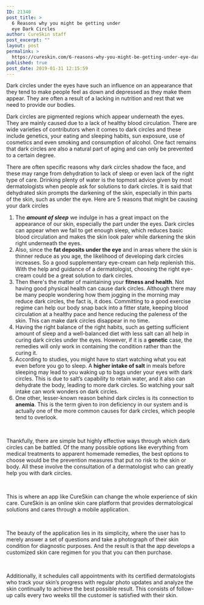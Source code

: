 ```yaml
---
ID: 21340
post_title: >
  6 Reasons why you might be getting under
  eye Dark Circles
author: CureSkin staff
post_excerpt: ""
layout: post
permalink: >
  https://cureskin.com/6-reasons-why-you-might-be-getting-under-eye-dark-circles/
published: true
post_date: 2019-01-31 12:15:59
---
```

<span style="font-weight: 400;">Dark circles under the eyes have such an influence on an appearance that they tend to make people feel as down and depressed as they make them appear. They are often a result of a lacking in nutrition and rest that we need to provide our bodies.</span>

<span style="font-weight: 400;">Dark circles are pigmented regions which appear underneath the eyes. They are mainly caused due to a lack of healthy blood circulation. There are wide varieties of contributors when it comes to dark circles and these include genetics, your eating and sleeping habits, sun exposure, use of cosmetics and even smoking and consumption of alcohol. One fact remains that dark circles are also a natural part of aging and can only be prevented to a certain degree.</span>

<span style="font-weight: 400;">There are often specific reasons why dark circles shadow the face, and these may range from dehydration to lack of sleep or even lack of the right type of care. Drinking plenty of water is the topmost advice given by most dermatologists when people ask for solutions to dark circles. It is said that dehydrated skin prompts the darkening of the skin, especially in thin parts of the skin, such as under the eye. Here are 5 reasons that might be causing your dark circles</span>
<ol>
 	<li style="font-weight: 400;"><span style="font-weight: 400;">The </span><em><b>amount of sleep</b></em><span style="font-weight: 400;"> we indulge in has a great impact on the appearance of our skin, especially the part under the eyes. Dark circles can appear when we fail to get enough sleep, which reduces basic blood circulation and makes the skin look paler while darkening the skin right underneath the eyes. </span>&nbsp;</li>
 	<li style="font-weight: 400;"><span style="font-weight: 400;">Also, since the </span><b>fat deposits under the eye</b><span style="font-weight: 400;"> and in areas where the skin is thinner reduce as you age, the likelihood of developing dark circles increases. So a good supplementary eye-cream can help replenish this. With the help and guidance of a dermatologist, choosing the right eye-cream could be a great solution to dark circles. </span>&nbsp;</li>
 	<li style="font-weight: 400;"><span style="font-weight: 400;">Then there's the matter of maintaining your </span><b>fitness and health</b><span style="font-weight: 400;">. Not having good physical health can cause dark circles. Although there may be many people wondering how them jogging in the morning may reduce dark circles, the fact is, it does. Committing to a good exercise regime can help our body snap back into a fitter state, keeping blood circulation at a healthy pace and hence reducing the paleness of the skin. This can make dark circles disappear in no time. </span>&nbsp;</li>
 	<li style="font-weight: 400;"><span style="font-weight: 400;">Having the right balance of the right habits, such as getting sufficient amount of sleep and a well-balanced diet with less salt can all help in curing dark circles under the eyes. However, if it is a </span><b>genetic</b><span style="font-weight: 400;"> case, the remedies will only work in containing the condition rather than the curing it. </span>&nbsp;</li>
 	<li style="font-weight: 400;"><span style="font-weight: 400;">According to studies, you might have to start watching what you eat even before you go to sleep. A </span><b>higher intake of salt</b><span style="font-weight: 400;"> in meals before sleeping may lead to you waking up to bags under your eyes with dark circles. This is due to salt’s capability to retain water, and it also can dehydrate the body, leading to more dark circles. So watching your salt intake can work wonders on dark circles. </span><span style="font-weight: 400;">
</span></li>
 	<li style="font-weight: 400;"><span style="font-weight: 400;">One other, lesser-known reason behind dark circles is its connection to </span><b>anemia</b><span style="font-weight: 400;">. This is the term given to iron deficiency in our system and is actually one of the more common causes for dark circles, which people tend to overlook. </span></li>
</ol>
&nbsp;

<span style="font-weight: 400;">Thankfully, there are simple but highly effective ways through which dark circles can be battled. Of the many possible options like everything from medical treatments to apparent homemade remedies, the best options to choose would be the prevention measures that put no risk to the skin or body. All these involve the consultation of a dermatologist who can greatly help you with dark circles.</span>

&nbsp;

<span style="font-weight: 400;">This is where an app like CureSkin can change the whole experience of skin care. CureSkin is an online skin care platform that provides dermatological solutions and cares through a mobile application. </span>

&nbsp;

<span style="font-weight: 400;">The beauty of the application lies in its simplicity, where the user has to merely answer a set of questions and take a photograph of their skin condition for diagnostic purposes. And the result is that the app develops a customized skin care regimen for you that you can then purchase. </span>

&nbsp;

<span style="font-weight: 400;">Additionally, it schedules call appointments with its certified dermatologists who track your skin’s progress with regular photo updates and analyze the skin continually to achieve the best possible result. This consists of follow-up calls every two weeks till the customer is satisfied with their skin.</span>